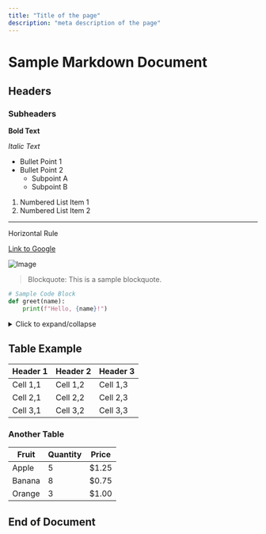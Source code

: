 ```yaml
---
title: "Title of the page"
description: "meta description of the page"
---
```


# Sample Markdown Document

## Headers

### Subheaders

**Bold Text**

_Italic Text_

- Bullet Point 1
- Bullet Point 2
  - Subpoint A
  - Subpoint B

1. Numbered List Item 1
2. Numbered List Item 2

---

Horizontal Rule

[Link to Google](https://www.google.com)

![Image](https://placekitten.com/200/300)

> Blockquote: This is a sample blockquote.

```python
# Sample Code Block
def greet(name):
    print(f"Hello, {name}!")

```

<details>
<summary>Click to expand/collapse</summary>
Hidden content goes here.

</details>
<!-- Comment: This is a sample comment -->

## Table Example

| Header 1 | Header 2 | Header 3 |
| -------- | -------- | -------- |
| Cell 1,1 | Cell 1,2 | Cell 1,3 |
| Cell 2,1 | Cell 2,2 | Cell 2,3 |
| Cell 3,1 | Cell 3,2 | Cell 3,3 |

### Another Table

| Fruit  | Quantity | Price |
| ------ | -------- | ----- |
| Apple  | 5        | $1.25 |
| Banana | 8        | $0.75 |
| Orange | 3        | $1.00 |

## End of Document
